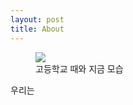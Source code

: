 ```yaml
---
layout: post
title: About
---
```


<figure>
  <img src="assets/images/seoul_0821.jpg" />
  <figcaption>
    고등학교 때와 지금 모습 
  </figcaption>
</figure>

우리는 